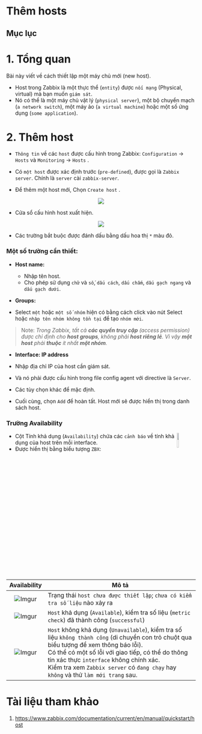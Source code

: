 <h1> Thêm hosts </h1>

<h2> Mục lục </h2>


# 1. Tổng quan

Bài này viết về cách thiết lập một máy chủ mới (new host).

- Host trong Zabbix là một thực thể (`entity`) được `nối mạng` (Physical, virtual) mà bạn muốn `giám sát`.
- Nó có thể là một máy chủ vật lý (`physical server`), một bộ chuyển mạch (`a network switch`), một máy ảo (`a virtual machine`) hoặc một số ứng dụng (`some application`).

# 2. Thêm host
- `Thông tin` về các `host` được cấu hình trong Zabbix: `Configuration` → `Hosts` và `Monitoring` → `Hosts` . 
- Có `một host` được xác định trước (`pre-defined`), được gọi là `Zabbix server`. Chính là `server` cài `zabbix-server`.

- Để thêm một host mới, Chọn `Create host` .


<p align="center">
  <img src=https://i.imgur.com/RPgUZXA.png >
</p>


- Cửa sổ cấu hình host xuất hiện.

<p align="center">
<img src=https://i.imgur.com/QrlpngA.png>
</p>

- Các trường bắt buộc được đánh dấu bằng dấu hoa thị `*` màu đỏ.

<h3>Một số trường cần thiết:</h3>

- **Host name:**
  - Nhập tên host. 
  - Cho phép sử dụng `chữ` và `số`, `dấu cách`, `dấu chấm`, `dấu gạch ngang` và `dấu gạch dưới`.

- **Groups:**
- Select `một` hoặc `một số nhóm` hiện có bằng cách click vào nút Select hoặc `nhập tên nhóm không tồn tại` để tạo `nhóm mới`.

> Note: *Trong Zabbix, tất cả **các quyền truy cập** (access permission) được chỉ định cho **host groups**, không phải **host riêng lẻ**. Vì vậy **một host** phải **thuộc** ít nhất **một nhóm**.*

- **Interface: IP address**

- Nhập địa chỉ IP của host cần giám sát. 
- Và nó phải được cấu hình trong  file config agent với directive là `Server`.


- Các tùy chọn khác để mặc định.

- Cuối cùng, chọn  `Add` để hoàn tất. Host mới sẽ được hiển thị trong danh sách host.



<h3> Trường Availability </h3> <img src=https://i.imgur.com/eZ3L3Vv.png width=10% align="right">

- Cột Tính khả dụng (`Availability`) chứa các `cảnh báo` về tính khả dụng của host trên mỗi interface. 
- Được hiển thị bằng biểu tượng `ZBX`:

Availability| Mô tả|
|:---:|---|
|![Imgur](https://i.imgur.com/WCLuTqW.png)|Trạng thái `host chưa được thiết lập`; `chưa có kiểm tra số liệu` nào xảy ra|
|![Imgur](https://i.imgur.com/5dWlcNB.png)|`Host` khả dụng (`Available`), kiểm tra số liệu (`metric check`) đã thành công (`successful`)|
|![Imgur](https://i.imgur.com/X3gKIb1.png)|`Host` không khả dụng (`Unavailable`), kiểm tra số liệu `không thành công` (di chuyển con trỏ chuột qua biểu tượng để xem thông báo lỗi).<br>Có thể có một số lỗi với giao tiếp, có thể do thông tin xác thực `interface` không chính xác.<br>Kiểm tra xem `Zabbix server` có `đang chạy` hay `không` và thử `làm mới trang` sau.|


# Tài liệu tham khảo

1. https://www.zabbix.com/documentation/current/en/manual/quickstart/host